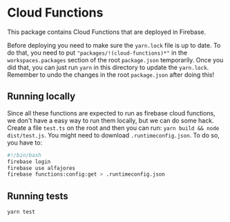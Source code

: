# Cloud Functions

This package contains Cloud Functions that are deployed in Firebase.

Before deploying you need to make sure the `yarn.lock` file is up to date. To do that, you need to put  `"packages/!(cloud-functions)*"` in the `workspaces.packages` section of the root `package.json` temporarily. Once you did that, you can just run `yarn` in this directory to update the `yarn.lock`. Remember to undo the changes in the root `package.json` after doing this!

## Running locally

Since all these functions are expected to run as firebase cloud functions, we don't have a easy way to run them locally, but we can do some hack.
Create a file `test.ts` on the root and then you can run: `yarn build && node dist/test.js`.
You might need to download `.runtimeconfig.json`. To do so, you have to:

```bash
#!/bin/bash
firebase login
firebase use alfajores
firebase functions:config:get > .runtimeconfig.json
```

## Running tests

`yarn test`
